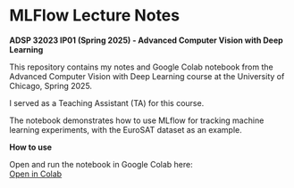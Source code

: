 # MLFlow Lecture Notes 

**ADSP 32023 IP01 (Spring 2025) - Advanced Computer Vision with Deep Learning**

This repository contains my notes and Google Colab notebook from the Advanced Computer Vision with Deep Learning course at the University of Chicago, Spring 2025.

I served as a Teaching Assistant (TA) for this course.

The notebook demonstrates how to use MLflow for tracking machine learning experiments, with the EuroSAT dataset as an example.

**How to use**

Open and run the notebook in Google Colab here:  
[Open in Colab](https://colab.research.google.com/drive/16HpwM3ucSiY1nApzheixQas4xPwCxV2y)
